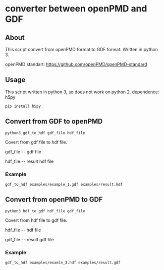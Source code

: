 # converter between openPMD and GDF

## About

This script convert from openPMD format to GDF format. Written in python 3.

openPMD standart: https://github.com/openPMD/openPMD-standard



## Usage

This script written in python 3, so does not work on python 2. 
dependence: h5py
```
pip install h5py
```
## Convert from GDF to openPMD

```
python3 gdf_to_hdf gdf_file hdf_file
```
Covert from gdf file to hdf file. 

gdf_file -- gdf file

hdf_file -- result hdf file

### Example

```
gdf_to_hdf examples/example_1.gdf examples/result.hdf

```

## Convert from openPMD to GDF

```
python3 hdf_to_gdf hdf_file gdf_file
```
Covert from hdf file to gdf file. 

hdf_file -- hdf file

gdf_file --  result gdf file


### Example

```
gdf_to_hdf examples/examle_3.hdf examples/result.gdf

```



<!--- Скрипт на 3 питоне, на втором не работает. -->
<!--- зависимости, как поставить --->
<!--- 1 сценарий: строка запуска пример, что делает параметры. Дальше - примеры из папки примеров --->

<!--- 2 сценарий: строка запуска, параметры, пример. --->



